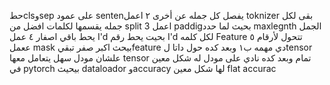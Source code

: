 حطclsوsep على عمود sentenيفصل كل جمله عن أخرى
٢ اعمل toknizer بقى لكل جمله يقسمها لكلمات افضل من split 
3 اعمل paddigبحيث لما حدد maxlegnth الجمل يحط باقي اصفار 
٤ عمل I'd بحيت يحط رقم I'd لكل كلمه Feature تتحول لأرقام 
٥ ععمل mask بيحث اكبر صفر تبقيfeature دي مهمه ب١ 
وبعد كده حول داتا لtensor علشان مودل سهل يتعامل معها tensor تمام 
وبعد كده نادي على مودل له شكل معين في pytorch بيحيث dataloador 
وaccuracy لها شكل معين flat accurac
